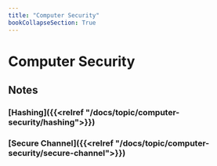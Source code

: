 ```yaml
---
title: "Computer Security"
bookCollapseSection: True
---
```


# Computer Security

## Notes

### [Hashing]({{<relref "/docs/topic/computer-security/hashing">}})

### [Secure Channel]({{<relref "/docs/topic/computer-security/secure-channel">}})
